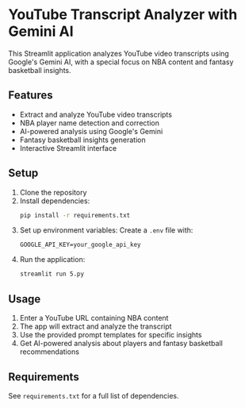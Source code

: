 # YouTube Transcript Analyzer with Gemini AI

This Streamlit application analyzes YouTube video transcripts using Google's Gemini AI, with a special focus on NBA content and fantasy basketball insights.

## Features

- Extract and analyze YouTube video transcripts
- NBA player name detection and correction
- AI-powered analysis using Google's Gemini
- Fantasy basketball insights generation
- Interactive Streamlit interface

## Setup

1. Clone the repository
2. Install dependencies:
   ```bash
   pip install -r requirements.txt
   ```
3. Set up environment variables:
   Create a `.env` file with:
   ```
   GOOGLE_API_KEY=your_google_api_key
   ```
4. Run the application:
   ```bash
   streamlit run 5.py
   ```

## Usage

1. Enter a YouTube URL containing NBA content
2. The app will extract and analyze the transcript
3. Use the provided prompt templates for specific insights
4. Get AI-powered analysis about players and fantasy basketball recommendations

## Requirements

See `requirements.txt` for a full list of dependencies.
